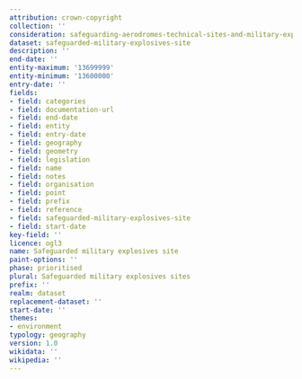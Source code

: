 ```yaml
---
attribution: crown-copyright
collection: ''
consideration: safeguarding-aerodromes-technical-sites-and-military-explosives-storage-areas
dataset: safeguarded-military-explosives-site
description: ''
end-date: ''
entity-maximum: '13699999'
entity-minimum: '13600000'
entry-date: ''
fields:
- field: categories
- field: documentation-url
- field: end-date
- field: entity
- field: entry-date
- field: geography
- field: geometry
- field: legislation
- field: name
- field: notes
- field: organisation
- field: point
- field: prefix
- field: reference
- field: safeguarded-military-explosives-site
- field: start-date
key-field: ''
licence: ogl3
name: Safeguarded military explosives site
paint-options: ''
phase: prioritised
plural: Safeguarded military explosives sites
prefix: ''
realm: dataset
replacement-dataset: ''
start-date: ''
themes:
- environment
typology: geography
version: 1.0
wikidata: ''
wikipedia: ''
---
```

